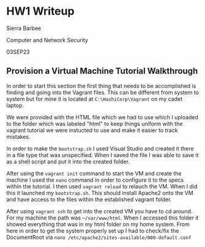 # HW1 Writeup
Sierra Barbee

Computer and Network Security

03SEP23

## Provision a Virtual Machine Tutorial Walkthrough
In order to start this section the first thing that needs to be accomplished is finding and going into the Vagrant files. This can be different from system to system but for mine it is located at `C:\HashiCorp\Vagrant` on my cadet laptop. 

We were provided with the HTML file which we had to use which I uploaded to the folder which was labeled "html" to keep things uniform with the vagrant tutorial we were instucted to use and make it easier to track mistakes. 

In order to make the `bootstrap.sh` I used Visual Studio and created it there in a file type that was unspecified. When I saved the file I was able to save it as a shell script and put it into the created folder. 

After using the `vagrant init` command to start the VM and create the machine I used the `nano` command in order to configure it to the specs within the tutorial. I then used `vagrant reload` to relauch the VM. When I did this it launched my `bootstrap.sh`. This should install Apache2 onto the VM and have access to the files within the established vagrant folder. 

After using `vagrant ssh` to get into the created VM you have to cd around. For my machine the path was `~/var/www/html`. When I accessed this folder it showed everything that was in my html folder on my home system. From here in order to get the system properly set up I had to check/fix the DocumentRoot via `nano /etc/apache2/sites-available/000-default.conf`
